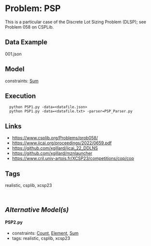 # Problem: PSP

This is a particular case of the Discrete Lot Sizing Problem (DLSP); see Problem 058 on CSPLib.

## Data Example
  001.json

## Model
  constraints: [Sum](https://pycsp.org/documentation/constraints/Sum)

## Execution
```
  python PSP1.py -data=<datafile.json>
  python PSP1.py -data=<datafile.txt> -parser=PSP_Parser.py
```

## Links
  - https://www.csplib.org/Problems/prob058/
  - https://www.ijcai.org/proceedings/2022/0659.pdf
  - https://github.com/xgillard/ijcai_22_DDLNS
  - https://github.com/xgillard/mznlauncher
  - https://www.cril.univ-artois.fr/XCSP23/competitions/cop/cop

## Tags
  realistic, csplib, xcsp23

<br />

## _Alternative Model(s)_

#### PSP2.py
 - constraints: [Count](https://pycsp.org/documentation/constraints/Count), [Element](https://pycsp.org/documentation/constraints/Element), [Sum](https://pycsp.org/documentation/constraints/Sum)
 - tags: realistic, csplib, xcsp23
